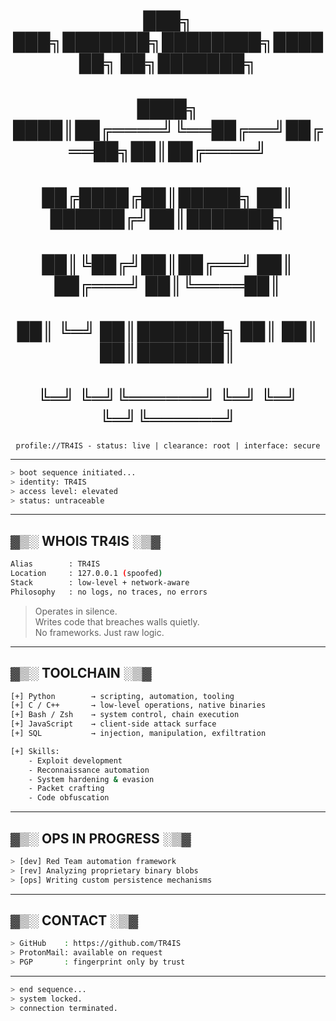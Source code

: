 <h1 align="center">███╗   ███╗███████╗████████╗██████╗ ██╗███████╗</h1>
<h1 align="center">████╗ ████║██╔════╝╚══██╔══╝██╔══██╗██║██╔════╝</h1>
<h1 align="center">██╔████╔██║█████╗     ██║   ██████╔╝██║███████╗</h1>
<h1 align="center">██║╚██╔╝██║██╔══╝     ██║   ██╔═══╝ ██║╚════██║</h1>
<h1 align="center">██║ ╚═╝ ██║███████╗   ██║   ██║     ██║███████║</h1>
<h1 align="center">╚═╝     ╚═╝╚══════╝   ╚═╝   ╚═╝     ╚═╝╚══════╝</h1>

<p align="center"><code> profile://TR4IS - status: live | clearance: root | interface: secure </code></p>

---

```bash
> boot sequence initiated...
> identity: TR4IS
> access level: elevated
> status: untraceable
```

---

## ▓▒░ WHOIS TR4IS ░▒▓

```bash
Alias        : TR4IS
Location     : 127.0.0.1 (spoofed)
Stack        : low-level + network-aware
Philosophy   : no logs, no traces, no errors
```

> Operates in silence.  
> Writes code that breaches walls quietly.  
> No frameworks. Just raw logic.

---

## ▓▒░ TOOLCHAIN ░▒▓

```bash
[+] Python        → scripting, automation, tooling
[+] C / C++       → low-level operations, native binaries
[+] Bash / Zsh    → system control, chain execution
[+] JavaScript    → client-side attack surface
[+] SQL           → injection, manipulation, exfiltration
```

```bash
[+] Skills:
    - Exploit development
    - Reconnaissance automation
    - System hardening & evasion
    - Packet crafting
    - Code obfuscation
```

---

## ▓▒░ OPS IN PROGRESS ░▒▓

```bash
> [dev] Red Team automation framework
> [rev] Analyzing proprietary binary blobs
> [ops] Writing custom persistence mechanisms
```

---

## ▓▒░ CONTACT ░▒▓

```bash
> GitHub    : https://github.com/TR4IS
> ProtonMail: available on request
> PGP       : fingerprint only by trust
```

---

```bash
> end sequence...
> system locked.
> connection terminated.
```
